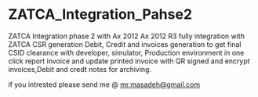 # ZATCA_Integration_Pahse2
ZATCA Integration phase 2 with Ax 2012
Ax 2012 R3 fully integration with ZATCA 
CSR generation
Debit, Credit and invoices generation to get final CSID
clearance with developer, simulator, Production environment in one click
report invoice and update printed invoice with QR
signed and encrypt invoices,Debit and credt notes for archiving.

if you intrested please send me @ mr.masadeh@gmail.com
